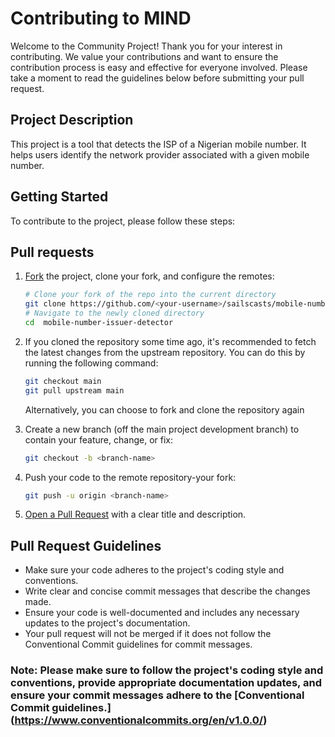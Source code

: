 # Contributing to MIND

Welcome to the Community Project! Thank you for your interest in contributing. We value your contributions and want to ensure the contribution process is easy and effective for everyone involved. Please take a moment to read the guidelines below before submitting your pull request.

## Project Description

This project is a tool that detects the ISP of a Nigerian mobile number. It helps users identify the network provider associated with a given mobile number.

## Getting Started

To contribute to the project, please follow these steps:

## Pull requests

1. [Fork](https://help.github.com/articles/fork-a-repo) the project, clone your fork, and configure the remotes:

   ```bash
   # Clone your fork of the repo into the current directory
   git clone https://github.com/<your-username>/sailscasts/mobile-number-issuer-detector/.git
   # Navigate to the newly cloned directory
   cd  mobile-number-issuer-detector
   ```

2. If you cloned the repository some time ago, it's recommended to fetch the latest changes from the upstream repository. You can do this by running the following command:

   ```bash
   git checkout main
   git pull upstream main

   ```

   Alternatively, you can choose to fork and clone the repository again

3. Create a new branch (off the main project development branch) to contain your feature, change, or fix:

   ```bash
   git checkout -b <branch-name>
   ```

4. Push your code to the remote repository-your fork:

   ```bash
   git push -u origin <branch-name>
   ```

5. [Open a Pull Request](https://help.github.com/articles/using-pull-requests/) with a clear title and description.

## Pull Request Guidelines

- Make sure your code adheres to the project's coding style and conventions.
- Write clear and concise commit messages that describe the changes made.
- Ensure your code is well-documented and includes any necessary updates to the project's documentation.
- Your pull request will not be merged if it does not follow the Conventional Commit guidelines for commit messages.

### **Note:** Please make sure to follow the project's coding style and conventions, provide appropriate documentation updates, and ensure your commit messages adhere to the [Conventional Commit guidelines.] (https://www.conventionalcommits.org/en/v1.0.0/)

